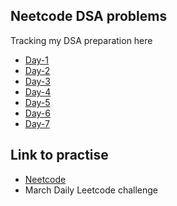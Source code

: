 ## Neetcode DSA problems

Tracking my DSA preparation here

- [Day-1](https://github.com/Pujarini/neetcode-dsa/tree/develop/day-1/Arrays)
- [Day-2](https://github.com/Pujarini/neetcode-dsa/tree/develop/day-1/Arrays)
- [Day-3](https://github.com/Pujarini/neetcode-dsa/tree/develop/day-1/Arrays)
- [Day-4](https://github.com/Pujarini/neetcode-dsa/tree/develop/day-4/Arrays)
- [Day-5](https://github.com/Pujarini/neetcode-dsa/tree/develop/day-5/Arrays)
- [Day-6](https://github.com/Pujarini/neetcode-dsa/tree/develop/day-6/twoPointers)
- [Day-7](https://github.com/Pujarini/neetcode-dsa/tree/develop/day-7/sortingAlgos)


## Link to practise

- [Neetcode](https://neetcode.io/practice)
 - March Daily Leetcode challenge
